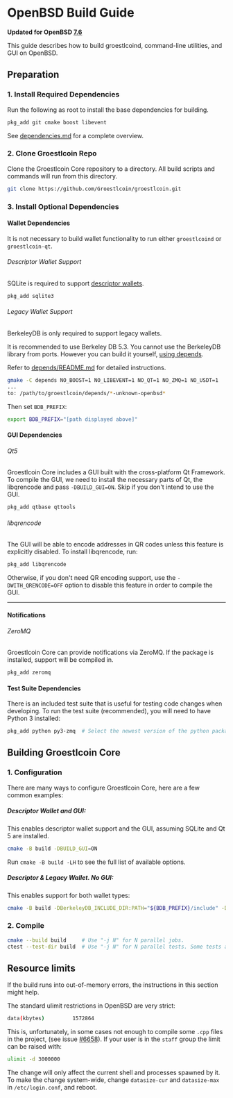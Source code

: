 # OpenBSD Build Guide

**Updated for OpenBSD [7.6](https://www.openbsd.org/76.html)**

This guide describes how to build groestlcoind, command-line utilities, and GUI on OpenBSD.

## Preparation

### 1. Install Required Dependencies
Run the following as root to install the base dependencies for building.

```bash
pkg_add git cmake boost libevent
```

See [dependencies.md](dependencies.md) for a complete overview.

### 2. Clone Groestlcoin Repo
Clone the Groestlcoin Core repository to a directory. All build scripts and commands will run from this directory.
``` bash
git clone https://github.com/Groestlcoin/groestlcoin.git
```

### 3. Install Optional Dependencies

#### Wallet Dependencies

It is not necessary to build wallet functionality to run either `groestlcoind` or `groestlcoin-qt`.

###### Descriptor Wallet Support

SQLite is required to support [descriptor wallets](descriptors.md).

``` bash
pkg_add sqlite3
```

###### Legacy Wallet Support
BerkeleyDB is only required to support legacy wallets.

It is recommended to use Berkeley DB 5.3. You cannot use the BerkeleyDB library
from ports. However you can build it yourself, [using depends](/depends).

Refer to [depends/README.md](/depends/README.md) for detailed instructions.

```bash
gmake -C depends NO_BOOST=1 NO_LIBEVENT=1 NO_QT=1 NO_ZMQ=1 NO_USDT=1
...
to: /path/to/groestlcoin/depends/*-unknown-openbsd*
```

Then set `BDB_PREFIX`:

```bash
export BDB_PREFIX="[path displayed above]"
```

#### GUI Dependencies
###### Qt5

Groestlcoin Core includes a GUI built with the cross-platform Qt Framework. To compile the GUI, we need to install
the necessary parts of Qt, the libqrencode and pass `-DBUILD_GUI=ON`. Skip if you don't intend to use the GUI.

```bash
pkg_add qtbase qttools
```

###### libqrencode

The GUI will be able to encode addresses in QR codes unless this feature is explicitly disabled. To install libqrencode, run:

```bash
pkg_add libqrencode
```

Otherwise, if you don't need QR encoding support, use the `-DWITH_QRENCODE=OFF` option to disable this feature in order to compile the GUI.

---

#### Notifications
###### ZeroMQ

Groestlcoin Core can provide notifications via ZeroMQ. If the package is installed, support will be compiled in.
```bash
pkg_add zeromq
```

#### Test Suite Dependencies
There is an included test suite that is useful for testing code changes when developing.
To run the test suite (recommended), you will need to have Python 3 installed:

```bash
pkg_add python py3-zmq  # Select the newest version of the python package if necessary.
```

## Building Groestlcoin Core

### 1. Configuration

There are many ways to configure Groestlcoin Core, here are a few common examples:

##### Descriptor Wallet and GUI:
This enables descriptor wallet support and the GUI, assuming SQLite and Qt 5 are installed.

```bash
cmake -B build -DBUILD_GUI=ON
```

Run `cmake -B build -LH` to see the full list of available options.

##### Descriptor & Legacy Wallet. No GUI:
This enables support for both wallet types:

```bash
cmake -B build -DBerkeleyDB_INCLUDE_DIR:PATH="${BDB_PREFIX}/include" -DWITH_BDB=ON
```

### 2. Compile

```bash
cmake --build build     # Use "-j N" for N parallel jobs.
ctest --test-dir build  # Use "-j N" for N parallel tests. Some tests are disabled if Python 3 is not available.
```

## Resource limits

If the build runs into out-of-memory errors, the instructions in this section
might help.

The standard ulimit restrictions in OpenBSD are very strict:
```bash
data(kbytes)         1572864
```

This is, unfortunately, in some cases not enough to compile some `.cpp` files in the project,
(see issue [#6658](https://github.com/bitcoin/bitcoin/issues/6658)).
If your user is in the `staff` group the limit can be raised with:
```bash
ulimit -d 3000000
```
The change will only affect the current shell and processes spawned by it. To
make the change system-wide, change `datasize-cur` and `datasize-max` in
`/etc/login.conf`, and reboot.
